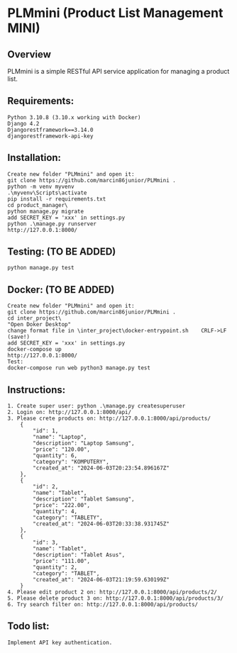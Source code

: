 PLMmini (Product List Management MINI)
=====================

Overview
--------

PLMmini is a simple RESTful API service application for managing a product list.

Requirements:
-------------

	Python 3.10.8 (3.10.x working with Docker)
	Django 4.2
    Djangorestframework==3.14.0
    djangorestframework-api-key

Installation:
-------------


	Create new folder "PLMmini" and open it:
	git clone https://github.com/marcin86junior/PLMmini .
	python -m venv myvenv
	.\myvenv\Scripts\activate
	pip install -r requirements.txt
	cd product_manager\
	python manage.py migrate
	add SECRET_KEY = 'xxx' in settings.py
	python .\manage.py runserver
	http://127.0.0.1:8000/


Testing: (TO BE ADDED)
--------

	python manage.py test


Docker: (TO BE ADDED)
-------

	Create new folder "PLMmini" and open it:
	git clone https://github.com/marcin86junior/PLMmini .
	cd inter_project\
	"Open Doker Desktop"
	change format file in \inter_project\docker-entrypoint.sh    CRLF->LF (save!)
	add SECRET_KEY = 'xxx' in settings.py
	docker-compose up
	http://127.0.0.1:8000/
	Test:
	docker-compose run web python3 manage.py test


Instructions:
-------
    1. Create super user: python .\manage.py createsuperuser
    2. Login on: http://127.0.0.1:8000/api/
    3. Please crete products on: http://127.0.0.1:8000/api/products/
        {
            "id": 1,
            "name": "Laptop",
            "description": "Laptop Samsung",
            "price": "120.00",
            "quantity": 6,
            "category": "KOMPUTERY",
            "created_at": "2024-06-03T20:23:54.896167Z"
        },
        {
            "id": 2,
            "name": "Tablet",
            "description": "Tablet Samsung",
            "price": "222.00",
            "quantity": 4,
            "category": "TABLETY",
            "created_at": "2024-06-03T20:33:38.931745Z"
        },
        {
            "id": 3,
            "name": "Tablet",
            "description": "Tablet Asus",
            "price": "111.00",
            "quantity": 2,
            "category": "TABLET",
            "created_at": "2024-06-03T21:19:59.630199Z"
        }
    4. Please edit product 2 on: http://127.0.0.1:8000/api/products/2/
    5. Please delete product 3 on: http://127.0.0.1:8000/api/products/3/
    6. Try search filter on: http://127.0.0.1:8000/api/products/


Todo list:
-------


    Implement API key authentication.
